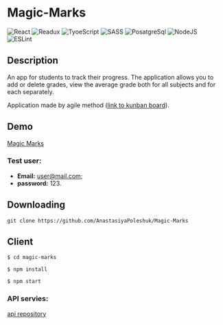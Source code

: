# Magic-Marks

![React](https://github.com/AnastasiyaPoleshuk/images/blob/main/react.svg)
![Readux](https://github.com/AnastasiyaPoleshuk/images/blob/main/reduxSvg.svg)
![TyoeScript](https://img.shields.io/badge/-TypeScript-0D1117?style=for-the-badge&logo=TypeScript)
![SASS](https://img.shields.io/badge/-SASS-0D1117?style=for-the-badge&logo=sass)
![PosatgreSql](https://github.com/AnastasiyaPoleshuk/images/blob/main/postgre.svg)
![NodeJS](https://github.com/AnastasiyaPoleshuk/images/blob/main/nodeJS.svg)
![ESLint](https://img.shields.io/badge/-ESLint-0D1117?style=for-the-badge&logo=ESLint)


## Description

An app for students to track their progress. The application allows you to add or delete grades, view the average grade both for all subjects and for each separately.

Application made by agile method ([link to kunban board](https://magicmark.atlassian.net/jira/software/projects/MM/boards/1)).

## Demo

[Magic Marks](https://magic-marks-app.netlify.app/)

### Test user:

* **Email:** user@mail.com;
* **password:** 123.

## Downloading
`git clone https://github.com/AnastasiyaPoleshuk/Magic-Marks`

## Client 

```
$ cd magic-marks

$ npm install

$ npm start
```

### API servies:

[api repository](https://github.com/AnastasiyaPoleshuk/Magic-Marks-API)
